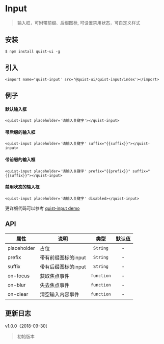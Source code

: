 # Input

> 输入框，可附带前缀、后缀图标, 可设置禁用状态，可自定义样式


## 安装

```
$ npm install quist-ui -g
```

## 引入
```ux
<import name='quist-input' src='@quist-ui/quist-input/index'></import>
```

## 例子

#### 默认输入框

```ux
<quist-input placeholder='请输入关键字'></quist-input>
```

#### 带后缀的输入框

```ux
<quist-input placeholder='请输入关键字' suffix="{{suffix}}"></quist-input>
```

#### 带前缀的输入框

```ux
<quist-input placeholder='请输入关键字' prefix="{{prefix}}" suffix="{{suffix}}"></quist-input>
```

#### 禁用状态的输入框

```ux
<quist-input placeholder='请输入关键字' disabled></quist-input>
```

更详细代码可以参考 [quist-input demo](https://github.com/qapp-ui/qapp-ui/blob/master/src/Button/index.ux)

## API 

| 属性 | 说明 | 类型 | 默认值 |
|-------------|------------|:--------:|:-----:|
| placeholder | 占位 | `String` | - |
| prefix | 带有前缀图标的input | `String` | - |
| suffix | 带有后缀图标的input | `String` | - |
| on-focus | 获取焦点事件 | `function` | - |
| on-blur | 失去焦点事件 | `function` | - |
| on-clear | 清空输入内容事件 | `function` | - |

## 更新日志

v1.0.0（2018-09-30）
> 初始版本
